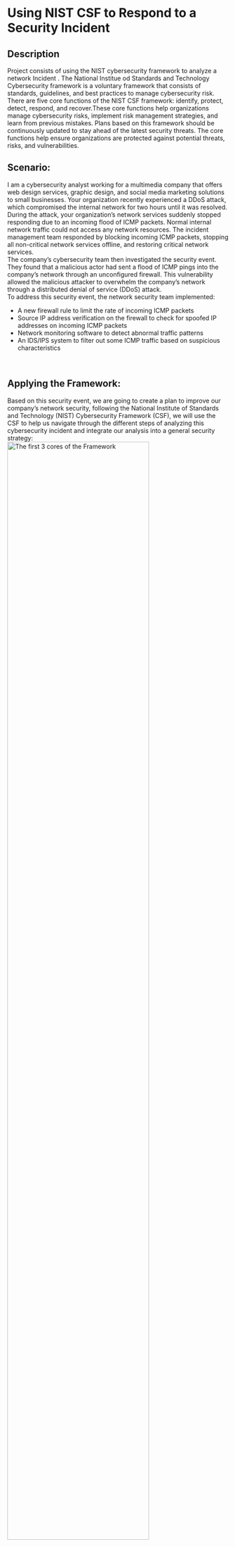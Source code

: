 <h1>Using NIST CSF to Respond to a Security Incident</h1>



<h2>Description</h2>
Project consists of using the NIST cybersecurity framework to analyze a network Incident . The National Institue od Standards and Technology Cybersecurity framework is a voluntary framework that consists of standards, guidelines, and best practices to manage cybersecurity risk. There are five core functions of the NIST CSF framework: identify, protect, detect, respond, and recover.These core functions help organizations manage cybersecurity risks, implement risk management strategies, and learn from previous mistakes. Plans based on this framework should be continuously updated to stay ahead of the latest security threats. The core functions help ensure organizations are protected against potential threats, risks, and vulnerabilities.
<br />


<h2>Scenario:</h2>

<p>
I am a cybersecurity analyst working for a multimedia company that offers web design services, graphic design, and social media marketing solutions to small businesses. Your organization recently experienced a DDoS attack, which compromised the internal network for two hours until it was resolved.<br/>
During the attack, your organization’s network services suddenly stopped responding due to an incoming flood of ICMP packets. Normal internal network traffic could not access any network resources. The incident management team responded by blocking incoming ICMP packets, stopping all non-critical network services offline, and restoring critical network services. 
<br/>
The company’s cybersecurity team then investigated the security event. They found that a malicious actor had sent a flood of ICMP pings into the company’s network through an unconfigured firewall. This vulnerability allowed the malicious attacker to overwhelm the company’s network through a distributed denial of service (DDoS) attack. 
<br/>
To address this security event, the network security team implemented: <br/>
<ul>
  <li>A new firewall rule to limit the rate of incoming ICMP packets</li>
  <li>Source IP address verification on the firewall to check for spoofed IP addresses on incoming ICMP packets</li>
  <li>Network monitoring software to detect abnormal traffic patterns</li>
  <li>An IDS/IPS system to filter out some ICMP traffic based on suspicious characteristics</li>
</ul>
<br/>
</p>
<h2>Applying the Framework:</h2>
<p>
Based on this security event, we are going to create a plan to improve our company’s network security, following the National Institute of Standards and Technology (NIST) Cybersecurity Framework (CSF), we will use the CSF to help us navigate through the different steps of analyzing this cybersecurity incident and integrate our analysis into a general security strategy:
<br/>
<img src="https://i.imgur.com/RlLex0P.png" height="80%" width="80%" alt="The first 3 cores of the Framework"/>
<br />
<br />

<img src="https://i.imgur.com/HNfrOsg.png" height="80%" width="80%" alt="Disk Sanitization Steps"/>
<br />
<br />

</p>

<!--
 ```diff
- text in red
+ text in green
! text in orange
# text in gray
@@ text in purple (and bold)@@
```
--!>
